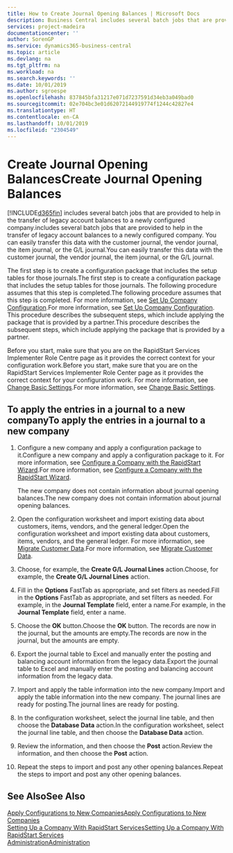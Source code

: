 ```yaml
---
title: How to Create Journal Opening Balances | Microsoft Docs
description: Business Central includes several batch jobs that are provided to help in the transfer of legacy account balances to a newly configured company. You can easily transfer this data with journals postings.
services: project-madeira
documentationcenter: ''
author: SorenGP
ms.service: dynamics365-business-central
ms.topic: article
ms.devlang: na
ms.tgt_pltfrm: na
ms.workload: na
ms.search.keywords: ''
ms.date: 10/01/2019
ms.author: sgroespe
ms.openlocfilehash: 837845bfa31217e071d7237591d34eb3a049bad0
ms.sourcegitcommit: 02e704bc3e01d62072144919774f1244c42827e4
ms.translationtype: HT
ms.contentlocale: en-CA
ms.lasthandoff: 10/01/2019
ms.locfileid: "2304549"
---
```

# <a name="create-journal-opening-balances"></a><span data-ttu-id="5c460-104">Create Journal Opening Balances</span><span class="sxs-lookup"><span data-stu-id="5c460-104">Create Journal Opening Balances</span></span>
[!INCLUDE[d365fin](includes/d365fin_md.md)] <span data-ttu-id="5c460-105">includes several batch jobs that are provided to help in the transfer of legacy account balances to a newly configured company.</span><span class="sxs-lookup"><span data-stu-id="5c460-105">includes several batch jobs that are provided to help in the transfer of legacy account balances to a newly configured company.</span></span> <span data-ttu-id="5c460-106">You can easily transfer this data with the customer journal, the vendor journal, the item journal, or the G/L journal.</span><span class="sxs-lookup"><span data-stu-id="5c460-106">You can easily transfer this data with the customer journal, the vendor journal, the item journal, or the G/L journal.</span></span>

<span data-ttu-id="5c460-107">The first step is to create a configuration package that includes the setup tables for those journals.</span><span class="sxs-lookup"><span data-stu-id="5c460-107">The first step is to create a configuration package that includes the setup tables for those journals.</span></span> <span data-ttu-id="5c460-108">The following procedure assumes that this step is completed.</span><span class="sxs-lookup"><span data-stu-id="5c460-108">The following procedure assumes that this step is completed.</span></span> <span data-ttu-id="5c460-109">For more information, see [Set Up Company Configuration](admin-set-up-company-configuration.md).</span><span class="sxs-lookup"><span data-stu-id="5c460-109">For more information, see [Set Up Company Configuration](admin-set-up-company-configuration.md).</span></span> <span data-ttu-id="5c460-110">This procedure describes the subsequent steps, which include applying the package that is provided by a partner.</span><span class="sxs-lookup"><span data-stu-id="5c460-110">This procedure describes the subsequent steps, which include applying the package that is provided by a partner.</span></span>  

<span data-ttu-id="5c460-111">Before you start, make sure that you are on the RapidStart Services Implementer Role Centre page as it provides the correct context for your configuration work.</span><span class="sxs-lookup"><span data-stu-id="5c460-111">Before you start, make sure that you are on the RapidStart Services Implementer Role Center page as it provides the correct context for your configuration work.</span></span> <span data-ttu-id="5c460-112">For more information, see [Change Basic Settings](ui-change-basic-settings.md).</span><span class="sxs-lookup"><span data-stu-id="5c460-112">For more information, see [Change Basic Settings](ui-change-basic-settings.md).</span></span>

## <a name="to-apply-the-entries-in-a-journal-to-a-new-company"></a><span data-ttu-id="5c460-113">To apply the entries in a journal to a new company</span><span class="sxs-lookup"><span data-stu-id="5c460-113">To apply the entries in a journal to a new company</span></span>  
1. <span data-ttu-id="5c460-114">Configure a new company and apply a configuration package to it.</span><span class="sxs-lookup"><span data-stu-id="5c460-114">Configure a new company and apply a configuration package to it.</span></span> <span data-ttu-id="5c460-115">For more information, see [Configure a Company with the RapidStart Wizard](admin-how-to-configure-a-company-with-the-rapidstart-wizard.md).</span><span class="sxs-lookup"><span data-stu-id="5c460-115">For more information, see [Configure a Company with the RapidStart Wizard](admin-how-to-configure-a-company-with-the-rapidstart-wizard.md).</span></span>  

    <span data-ttu-id="5c460-116">The new company does not contain information about journal opening balances.</span><span class="sxs-lookup"><span data-stu-id="5c460-116">The new company does not contain information about journal opening balances.</span></span>  

2. <span data-ttu-id="5c460-117">Open the configuration worksheet and import existing data about customers, items, vendors, and the general ledger.</span><span class="sxs-lookup"><span data-stu-id="5c460-117">Open the configuration worksheet and import existing data about customers, items, vendors, and the general ledger.</span></span> <span data-ttu-id="5c460-118">For more information, see [Migrate Customer Data](admin-migrate-customer-data.md).</span><span class="sxs-lookup"><span data-stu-id="5c460-118">For more information, see [Migrate Customer Data](admin-migrate-customer-data.md).</span></span>  
3. <span data-ttu-id="5c460-119">Choose, for example, the **Create G/L Journal Lines** action.</span><span class="sxs-lookup"><span data-stu-id="5c460-119">Choose, for example, the **Create G/L Journal Lines** action.</span></span>  
4. <span data-ttu-id="5c460-120">Fill in the **Options** FastTab as appropriate, and set filters as needed.</span><span class="sxs-lookup"><span data-stu-id="5c460-120">Fill in the **Options** FastTab as appropriate, and set filters as needed.</span></span> <span data-ttu-id="5c460-121">For example, in the **Journal Template** field, enter a name.</span><span class="sxs-lookup"><span data-stu-id="5c460-121">For example, in the **Journal Template** field, enter a name.</span></span>  
5. <span data-ttu-id="5c460-122">Choose the **OK** button.</span><span class="sxs-lookup"><span data-stu-id="5c460-122">Choose the **OK** button.</span></span> <span data-ttu-id="5c460-123">The records are now in the journal, but the amounts are empty.</span><span class="sxs-lookup"><span data-stu-id="5c460-123">The records are now in the journal, but the amounts are empty.</span></span>  
6. <span data-ttu-id="5c460-124">Export the journal table to Excel and manually enter the posting and balancing account information from the legacy data.</span><span class="sxs-lookup"><span data-stu-id="5c460-124">Export the journal table to Excel and manually enter the posting and balancing account information from the legacy data.</span></span>
7. <span data-ttu-id="5c460-125">Import and apply the table information into the new company.</span><span class="sxs-lookup"><span data-stu-id="5c460-125">Import and apply the table information into the new company.</span></span> <span data-ttu-id="5c460-126">The journal lines are ready for posting.</span><span class="sxs-lookup"><span data-stu-id="5c460-126">The journal lines are ready for posting.</span></span>  
8. <span data-ttu-id="5c460-127">In the configuration worksheet, select the journal line table, and then choose the **Database Data** action.</span><span class="sxs-lookup"><span data-stu-id="5c460-127">In the configuration worksheet, select the journal line table, and then choose the **Database Data** action.</span></span>  
9. <span data-ttu-id="5c460-128">Review the information, and then choose the **Post** action.</span><span class="sxs-lookup"><span data-stu-id="5c460-128">Review the information, and then choose the **Post** action.</span></span>  
10. <span data-ttu-id="5c460-129">Repeat the steps to import and post any other opening balances.</span><span class="sxs-lookup"><span data-stu-id="5c460-129">Repeat the steps to import and post any other opening balances.</span></span>  

## <a name="see-also"></a><span data-ttu-id="5c460-130">See Also</span><span class="sxs-lookup"><span data-stu-id="5c460-130">See Also</span></span>  
[<span data-ttu-id="5c460-131">Apply Configurations to New Companies</span><span class="sxs-lookup"><span data-stu-id="5c460-131">Apply Configurations to New Companies</span></span>](admin-apply-configuration-to-new-companies.md)  
[<span data-ttu-id="5c460-132">Setting Up a Company With RapidStart Services</span><span class="sxs-lookup"><span data-stu-id="5c460-132">Setting Up a Company With RapidStart Services</span></span>](admin-set-up-a-company-with-rapidstart.md)  
[<span data-ttu-id="5c460-133">Administration</span><span class="sxs-lookup"><span data-stu-id="5c460-133">Administration</span></span>](admin-setup-and-administration.md)
